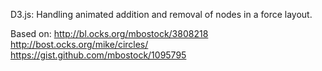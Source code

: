 D3.js: Handling animated addition and removal of nodes in a force layout.

Based on:
http://bl.ocks.org/mbostock/3808218
http://bost.ocks.org/mike/circles/
https://gist.github.com/mbostock/1095795
